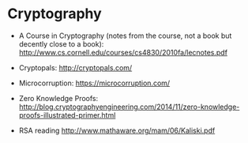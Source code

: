 # Cryptography

*   A Course in Cryptography (notes from the course, not a book but 
    decently close to a book):
    http://www.cs.cornell.edu/courses/cs4830/2010fa/lecnotes.pdf

*   Cryptopals: http://cryptopals.com/

*   Microcorruption: https://microcorruption.com/

*   Zero Knowledge Proofs:
    http://blog.cryptographyengineering.com/2014/11/zero-knowledge-proofs-illustrated-primer.html

*   RSA reading
    http://www.mathaware.org/mam/06/Kaliski.pdf
